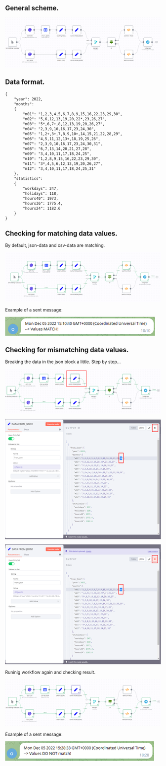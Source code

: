 ## General scheme.

![](https://github.com/otus-sre-lessons/homework3-n8n-calendar-comparison/blob/main/assets/scheme.png)



## Data format.

```
{
    "year": 2022,
    "months":
    {
        "m01": "1,2,3,4,5,6,7,8,9,15,16,22,23,29,30",
        "m02": "5,6,12,13,19,20,22*,23,26,27",
        "m03": "5*,6,7+,8,12,13,19,20,26,27",
        "m04": "2,3,9,10,16,17,23,24,30",
        "m05": "1,2+,3+,7,8,9,10+,14,15,21,22,28,29",
        "m06": "4,5,11,12,13+,18,19,25,26",
        "m07": "2,3,9,10,16,17,23,24,30,31",
        "m08": "6,7,13,14,20,21,27,28",
        "m09": "3,4,10,11,17,18,24,25",
        "m10": "1,2,8,9,15,16,22,23,29,30",
        "m11": "3*,4,5,6,12,13,19,20,26,27",
        "m12": "3,4,10,11,17,18,24,25,31"
    },
    "statistics":
    {
        "workdays": 247,
        "holidays": 118,
        "hours40": 1973,
        "hours36": 1775.4,
        "hours24": 1182.6
    }
}
```


## Checking for matching data values.

By default, json-data and csv-data are matching.

![](https://github.com/otus-sre-lessons/homework3-n8n-calendar-comparison/blob/main/assets/scheme_for_matchig_data.png)

Example of a sent message:

![](https://github.com/otus-sre-lessons/homework3-n8n-calendar-comparison/blob/main/assets/tlg_msg_for_matching_data.png)


## Checking for mismatching data values.

Breaking the data in the json block a little.
Step by step...

![](https://github.com/otus-sre-lessons/homework3-n8n-calendar-comparison/blob/main/assets/breaking_data_01.png)

![](https://github.com/otus-sre-lessons/homework3-n8n-calendar-comparison/blob/main/assets/breaking_data_02.png)

![](https://github.com/otus-sre-lessons/homework3-n8n-calendar-comparison/blob/main/assets/breaking_data_03.png)

Runinig workflow again and checking result.

![](https://github.com/otus-sre-lessons/homework3-n8n-calendar-comparison/blob/main/assets/scheme_for_mismatchig_data.png)

Example of a sent message:

![](https://github.com/otus-sre-lessons/homework3-n8n-calendar-comparison/blob/main/assets/tlg_msg_for_mismatching_data.png)